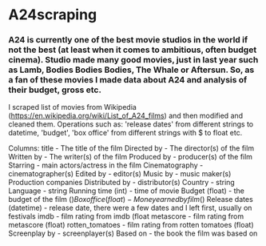 # A24scraping

### A24 is currently one of the best movie studios in the world if not the best (at least when it comes to ambitious, often budget cinema). Studio made many good movies, just in last year such as Lamb, Bodies Bodies Bodies, The Whale or Aftersun. So, as a fan of these movies I made data about A24 and analysis of their budget, gross etc.

I scraped list of movies from Wikipedia (https://en.wikipedia.org/wiki/List_of_A24_films) and then modified and cleaned them. Operations such as: 'release dates' from different strings to datetime, 'budget', 'box office' from different strings with $ to float etc.

Columns:
title - The title of the film
Directed by - The director(s) of the film
Written by - The writer(s) of the film
Produced by - producer(s) of the film
Starring - main actors/actress in the film
Cinematography - cinematographer(s)
Edited by - editor(s)
Music by - music maker(s)
Production companies
Distributed by - distributor(s)
Country - string
Language - string
Running time (int) - time of movie
Budget (float) - the budget of the film ($)
Box office (float) - Money earned by film ($)
Release dates (datetime) - release date, there were a few dates and I left first, usually on festivals
imdb - film rating from imdb (float
metascore - film rating from metascore (float)
rotten_tomatoes - film rating from rotten tomatoes (float)
Screenplay by - screenplayer(s)
Based on - the book the film was based on
